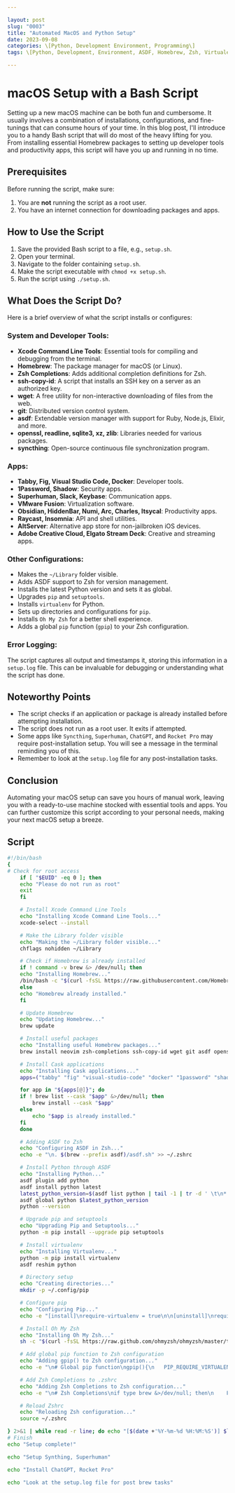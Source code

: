 ```yaml
---

layout: post  
slug: "0003"  
title: "Automated MacOS and Python Setup"  
date: 2023-09-08  
categories: \[Python, Development Environment, Programming\]  
tags: \[Python, Development, Environment, ASDF, Homebrew, Zsh, Virtualenv, Pip\]

---
```


# macOS Setup with a Bash Script

Setting up a new macOS machine can be both fun and cumbersome. It usually involves a combination of installations, configurations, and fine-tunings that can consume hours of your time. In this blog post, I'll introduce you to a handy Bash script that will do most of the heavy lifting for you. From installing essential Homebrew packages to setting up developer tools and productivity apps, this script will have you up and running in no time.

## Prerequisites

Before running the script, make sure:

1. You are **not** running the script as a root user.
2. You have an internet connection for downloading packages and apps.

## How to Use the Script

1. Save the provided Bash script to a file, e.g., `setup.sh`.
2. Open your terminal.
3. Navigate to the folder containing `setup.sh`.
4. Make the script executable with `chmod +x setup.sh`.
5. Run the script using `./setup.sh`.

## What Does the Script Do?

Here is a brief overview of what the script installs or configures:

### System and Developer Tools:

- **Xcode Command Line Tools**: Essential tools for compiling and debugging from the terminal.
- **Homebrew**: The package manager for macOS (or Linux).
- **Zsh Completions**: Adds additional completion definitions for Zsh.
- **ssh-copy-id**: A script that installs an SSH key on a server as an authorized key.
- **wget**: A free utility for non-interactive downloading of files from the web.
- **git**: Distributed version control system.
- **asdf**: Extendable version manager with support for Ruby, Node.js, Elixir, and more.
- **openssl, readline, sqlite3, xz, zlib**: Libraries needed for various packages.
- **syncthing**: Open-source continuous file synchronization program.

### Apps:

- **Tabby, Fig, Visual Studio Code, Docker**: Developer tools.
- **1Password, Shadow**: Security apps.
- **Superhuman, Slack, Keybase**: Communication apps.
- **VMware Fusion**: Virtualization software.
- **Obsidian, HiddenBar, Numi, Arc, Charles, Itsycal**: Productivity apps.
- **Raycast, Insomnia**: API and shell utilities.
- **AltServer**: Alternative app store for non-jailbroken iOS devices.
- **Adobe Creative Cloud, Elgato Stream Deck**: Creative and streaming apps.

### Other Configurations:

- Makes the `~/Library` folder visible.
- Adds ASDF support to Zsh for version management.
- Installs the latest Python version and sets it as global.
- Upgrades `pip` and `setuptools`.
- Installs `virtualenv` for Python.
- Sets up directories and configurations for `pip`.
- Installs `Oh My Zsh` for a better shell experience.
- Adds a global `pip` function (`gpip`) to your Zsh configuration.

### Error Logging:

The script captures all output and timestamps it, storing this information in a `setup.log` file. This can be invaluable for debugging or understanding what the script has done.

## Noteworthy Points

- The script checks if an application or package is already installed before attempting installation.
- The script does not run as a root user. It exits if attempted.
- Some apps like `Syncthing`, `Superhuman`, `ChatGPT`, and `Rocket Pro` may require post-installation setup. You will see a message in the terminal reminding you of this.
- Remember to look at the `setup.log` file for any post-installation tasks.

## Conclusion

Automating your macOS setup can save you hours of manual work, leaving you with a ready-to-use machine stocked with essential tools and apps. You can further customize this script according to your personal needs, making your next macOS setup a breeze.

## Script

```bash
#!/bin/bash
{
# Check for root access
    if [ "$EUID" -eq 0 ]; then
    echo "Please do not run as root"
    exit
    fi

    # Install Xcode Command Line Tools
    echo "Installing Xcode Command Line Tools..."
    xcode-select --install

    # Make the Library folder visible
    echo "Making the ~/Library folder visible..."
    chflags nohidden ~/Library

    # Check if Homebrew is already installed
    if ! command -v brew &> /dev/null; then
    echo "Installing Homebrew..."
    /bin/bash -c "$(curl -fsSL https://raw.githubusercontent.com/Homebrew/install/HEAD/install.sh)"
    else
    echo "Homebrew already installed."
    fi

    # Update Homebrew
    echo "Updating Homebrew..."
    brew update

    # Install useful packages
    echo "Installing useful Homebrew packages..."
    brew install neovim zsh-completions ssh-copy-id wget git asdf openssl readline sqlite3 xz zlib syncthing

    # Install Cask applications
    echo "Installing Cask applications..."
    apps=("tabby" "fig" "visual-studio-code" "docker" "1password" "shadow" "superhuman" "vmware-fusion" "slack" "keybase" "obsidian" "hiddenbar" "numi" "arc" "charles" "itsycal" "raycast" "insomnia" "altserver" "adobe-creative-cloud" "elgato-stream-deck")

    for app in "${apps[@]}"; do
    if ! brew list --cask "$app" &>/dev/null; then
        brew install --cask "$app"
    else
        echo "$app is already installed."
    fi
    done

    # Adding ASDF to Zsh
    echo "Configuring ASDF in Zsh..."
    echo -e "\n. $(brew --prefix asdf)/asdf.sh" >> ~/.zshrc

    # Install Python through ASDF
    echo "Installing Python..."
    asdf plugin add python
    asdf install python latest
    latest_python_version=$(asdf list python | tail -1 | tr -d ' \t\n*')
    asdf global python $latest_python_version
    python --version

    # Upgrade pip and setuptools
    echo "Upgrading Pip and Setuptools..."
    python -m pip install --upgrade pip setuptools

    # Install virtualenv
    echo "Installing Virtualenv..."
    python -m pip install virtualenv
    asdf reshim python

    # Directory setup
    echo "Creating directories..."
    mkdir -p ~/.config/pip

    # Configure pip
    echo "Configuring Pip..."
    echo -e "[install]\nrequire-virtualenv = true\n\n[uninstall]\nrequire-virtualenv = true" > ~/.config/pip/pip.conf

    # Install Oh My Zsh
    echo "Installing Oh My Zsh..."
    sh -c "$(curl -fsSL https://raw.github.com/ohmyzsh/ohmyzsh/master/tools/install.sh)"

    # Add global pip function to Zsh configuration
    echo "Adding gpip() to Zsh configuration..."
    echo -e "\n# Global pip function\ngpip(){\n   PIP_REQUIRE_VIRTUALENV=\"0\" python -m pip \"\$@\"\n}" >> ~/.zshrc

    # Add Zsh Completions to .zshrc
    echo "Adding Zsh Completions to Zsh configuration..."
    echo -e "\n# Zsh Completions\nif type brew &>/dev/null; then\n    FPATH=\$(brew --prefix)/share/zsh-completions:\$FPATH\n    autoload -Uz compinit\n    compinit\nfi" >> ~/.zshrc

    # Reload Zshrc
    echo "Reloading Zsh configuration..."
    source ~/.zshrc

} 2>&1 | while read -r line; do echo "[$(date +'%Y-%m-%d %H:%M:%S')] $line"; done | tee setup.log
# Finish
echo "Setup complete!"

echo "Setup Synthing, Superhuman"

echo "Install ChatGPT, Rocket Pro"

echo "Look at the setup.log file for post brew tasks"

```